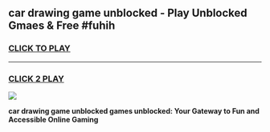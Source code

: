 
## car drawing game unblocked - Play Unblocked Gmaes & Free #fuhih
<h3>
<a href="https://premium.freeplayer.one?title=car_drawing_game_unblocked&ref=01M">CLICK TO PLAY</a></h3>
<hr>

<h3>
<a href="https://premium.freeplayer.one?title=car_drawing_game_unblocked&ref=01M">CLICK 2 PLAY</a>
  
</h3>

<a href="https://premium.freeplayer.one?title=car_drawing_game_unblocked&ref=01M"><img src="https://clearcache.store/games.png"></a>


**car drawing game unblocked games unblocked: Your Gateway to Fun and Accessible Online Gaming**
